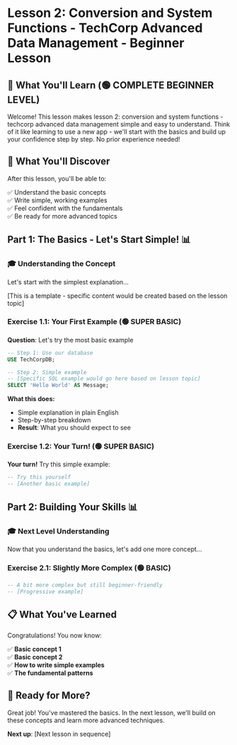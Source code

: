 # Lesson 2: Conversion and System Functions - TechCorp Advanced Data Management - Beginner Lesson

## 🎯 What You'll Learn (🟢 COMPLETE BEGINNER LEVEL)

Welcome! This lesson makes lesson 2: conversion and system functions - techcorp advanced data management simple and easy to understand. Think of it like learning to use a new app - we'll start with the basics and build up your confidence step by step. No prior experience needed!

## 📖 What You'll Discover

After this lesson, you'll be able to:

✅ Understand the basic concepts  
✅ Write simple, working examples  
✅ Feel confident with the fundamentals  
✅ Be ready for more advanced topics  

## Part 1: The Basics - Let's Start Simple! 📊

### 🎓 Understanding the Concept

Let's start with the simplest explanation...

[This is a template - specific content would be created based on the lesson topic]

### Exercise 1.1: Your First Example (🟢 SUPER BASIC)

**Question**: Let's try the most basic example

```sql
-- Step 1: Use our database
USE TechCorpDB;

-- Step 2: Simple example
-- [Specific SQL example would go here based on lesson topic]
SELECT 'Hello World' AS Message;
```

**What this does:**
- Simple explanation in plain English
- Step-by-step breakdown
- **Result**: What you should expect to see

### Exercise 1.2: Your Turn! (🟢 SUPER BASIC)

**Your turn!** Try this simple example:

```sql
-- Try this yourself
-- [Another basic example]
```

## Part 2: Building Your Skills 📊

### 🎓 Next Level Understanding

Now that you understand the basics, let's add one more concept...

### Exercise 2.1: Slightly More Complex (🟢 BASIC)

```sql
-- A bit more complex but still beginner-friendly
-- [Progressive example]
```

## 📋 What You've Learned

Congratulations! You now know:

✅ **Basic concept 1**  
✅ **Basic concept 2**  
✅ **How to write simple examples**  
✅ **The fundamental patterns**  

## 🚀 Ready for More?

Great job! You've mastered the basics. In the next lesson, we'll build on these concepts and learn more advanced techniques.

**Next up**: [Next lesson in sequence]

